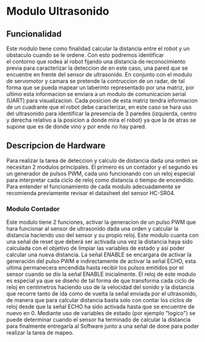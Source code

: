 # Modulo Ultrasonido
 
 ## Funcionalidad
 Este modulo tiene como finalidad calcular la distancia entre el robot y un obstaculo cuando se le ordene. Con esto podremos identificar  
 el contorno que rodea al robot fijando una distancia de reconocimiento previa para caracterizar la deteccion de en este caso, una pared 
 que se encuentre en frente del sensor de ultrasonido. En conjunto con el modulo de servomotor y camara se pretende la contruccion de un radar, 
 de tal forma que se pueda mapear un laberinto representado por una matriz, por ultimo esta informacion se enviara a un modulo de comunicacion 
 serial (UART) para visualizacion. Cada posicion de esta matriz tendra informacion de un cuadrante que el robot debe caracterizar, en este caso 
 se hara uso del ultrasonido para identificar la presencia de 3 paredes (izquierda, centro y derecha relativo a la posicion a donde mira el robot)
 ya que la de atras se supone que es de donde vino y por ende no hay pared.
 
 ## Descripcion de Hardware
 
 Para realizar la tarea de deteccion y calculo de distancia dada una orden se necesitan 2 modulos principales. El primero es un contador y el segundo 
 es un generador de pulsos PWM, cada uno funcionando con un reloj especial para interpretar cada ciclo de reloj como distancia o tiempo de encendido.
 Para entender el funcionamiento de cada modulo adecuadamente se recomienda previamente revisar el datasheet del sensor HC-SR04.
 
 ### Modulo Contador 
 
 Este modulo tiene 2 funciones, activar la generacion de un pulso PWM que hara funcionar al sensor de ultrasonido dada una orden y calcular la distancia 
 haciendo uso del sensor y su propio reloj. Este modulo cuanta con una señal de reset que deberá ser activada una vez la distancia haya sido calculada con 
 el objetivo de limpiar las variables de estado y asi poder calcular una nueva distancia. La señal ENABLE se encargara de activar la  generación del pulso
 PWM e indirectamente de activar la señal ECHO, esta ultima permanecera encendida hasta recibir los pulsos emitidos por el sensor cuando se dio la señal 
 ENABLE inicialmente. El reloj de este modulo es especial ya que se diseño de tal forma de que transforma cada ciclo de reloj en centimetros haciendo uso de 
 la velocidad del sonido y la distancia que  recorre tanto de ida como de vuelta la señal enviada por el ultrasonido, de manera que para calcular distancia
 basta solo con contar los ciclos de reloj desde que la señal ECHO ha sido activada hasta que se encuentre de nuevo en 0. Mediante uso de variables de estado 
 (por ejemplo "logico") se puede determinar cuando el sensor ha terminado de calcular la distancia para finalmente entregarla al Software junto a una señal de 
 done para poder realizar la tarea de mapeo.
 
 
 
